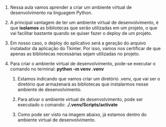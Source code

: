 1. Nessa aula vamos aprender a criar um ambiente virtual de desenvolvimento na linguagem Python.

2. A principal vantagem de ter um ambiente virtual de desenvolvimento, é que **isolamos** as bibliotecas que serão utilizadas em um projeto, o que vai facilitar bastante quando se quiser fazer o deploy de um projeto.

3. Em nosso caso, o deploy do aplicativo será a geração do arquivo instalador da aplicação do Tkinter. Por isso, vamos nos certificar de que apenas as bibliotecas necessárias sejam utilizadas no projeto.

4. Para criar o ambiente virtual de desenvolvimento, pode-se executar o comando no terminal: **python -m venv .venv** 

    1. Estamos indicando que vamos criar um diretório .venv, que vai ser o diretório que armazenará as bibliotecas que instalarmos nesse ambiente de desenvolvimento.

    2. Para ativar o ambiente virtual de desenvolvimento, pode ser executado o comando: **./.venv/Scripts/activate**
    
    3. Como pode ser visto na imagem abaixo, já estamos dentro do ambiente virtual de desenvolvimento.